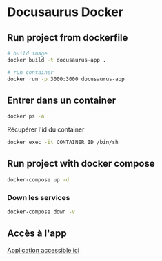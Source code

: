 # Docusaurus Docker

## Run project from dockerfile

```sh
# build image
docker build -t docusaurus-app .
```

```sh
# run container
docker run -p 3000:3000 docusaurus-app
```

## Entrer dans un container 

```sh
docker ps -a
```

Récupérer l'id du container

```sh
docker exec -it CONTAINER_ID /bin/sh
```

## Run project with docker compose

```bash
docker-compose up -d
```

### Down les services

```bash
docker-compose down -v
```

## Accès à l'app

[Application accessible ici](http://localhost:3000/)

